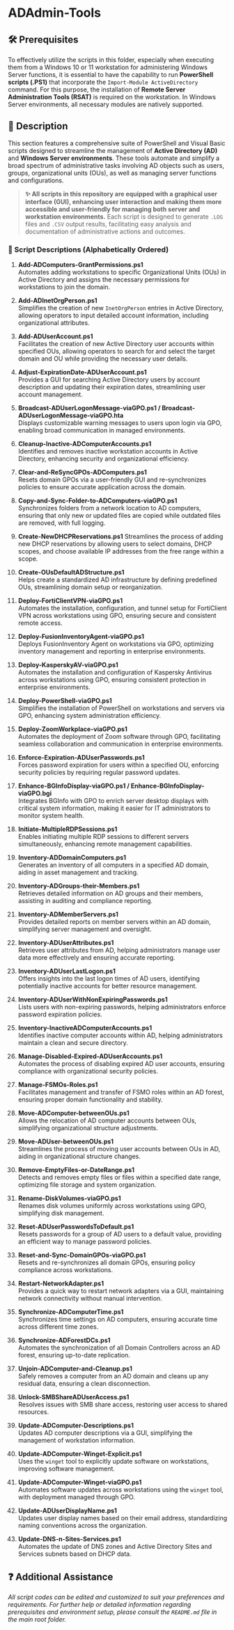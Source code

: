 # ADAdmin-Tools

## 🛠️ Prerequisites

To effectively utilize the scripts in this folder, especially when executing them from a Windows 10 or 11 workstation for administering Windows Server functions, it is essential to have the capability to run **PowerShell scripts (.PS1)** that incorporate the `Import-Module ActiveDirectory` command. For this purpose, the installation of **Remote Server Administration Tools (RSAT)** is required on the workstation. In Windows Server environments, all necessary modules are natively supported.

## 📄 Description

This section features a comprehensive suite of PowerShell and Visual Basic scripts designed to streamline the management of **Active Directory (AD)** and **Windows Server environments**. These tools automate and simplify a broad spectrum of administrative tasks involving AD objects such as users, groups, organizational units (OUs), as well as managing server functions and configurations.

> **✨ All scripts in this repository are equipped with a graphical user interface (GUI), enhancing user interaction and making them more accessible and user-friendly for managing both server and workstation environments.** Each script is designed to generate `.LOG` files and `.CSV` output results, facilitating easy analysis and documentation of administrative actions and outcomes.

### 📜 Script Descriptions (Alphabetically Ordered)

1. **Add-ADComputers-GrantPermissions.ps1**  
   Automates adding workstations to specific Organizational Units (OUs) in Active Directory and assigns the necessary permissions for workstations to join the domain.

2. **Add-ADInetOrgPerson.ps1**  
   Simplifies the creation of new `InetOrgPerson` entries in Active Directory, allowing operators to input detailed account information, including organizational attributes.

3. **Add-ADUserAccount.ps1**  
   Facilitates the creation of new Active Directory user accounts within specified OUs, allowing operators to search for and select the target domain and OU while providing the necessary user details.

4. **Adjust-ExpirationDate-ADUserAccount.ps1**  
   Provides a GUI for searching Active Directory users by account description and updating their expiration dates, streamlining user account management.

5. **Broadcast-ADUserLogonMessage-viaGPO.ps1 / Broadcast-ADUserLogonMessage-viaGPO.hta**  
   Displays customizable warning messages to users upon login via GPO, enabling broad communication in managed environments.

6. **Cleanup-Inactive-ADComputerAccounts.ps1**  
   Identifies and removes inactive workstation accounts in Active Directory, enhancing security and organizational efficiency.

7. **Clear-and-ReSyncGPOs-ADComputers.ps1**  
   Resets domain GPOs via a user-friendly GUI and re-synchronizes policies to ensure accurate application across the domain.

8. **Copy-and-Sync-Folder-to-ADComputers-viaGPO.ps1**  
   Synchronizes folders from a network location to AD computers, ensuring that only new or updated files are copied while outdated files are removed, with full logging.

9. **Create-NewDHCPReservations.ps1**
    Streamlines the process of adding new DHCP reservations by allowing users to select domains, DHCP scopes, and choose available IP addresses from the free range within a scope.

10. **Create-OUsDefaultADStructure.ps1**  
   Helps create a standardized AD infrastructure by defining predefined OUs, streamlining domain setup or reorganization.

11. **Deploy-FortiClientVPN-viaGPO.ps1**  
    Automates the installation, configuration, and tunnel setup for FortiClient VPN across workstations using GPO, ensuring secure and consistent remote access.

12. **Deploy-FusionInventoryAgent-viaGPO.ps1**  
    Deploys FusionInventory Agent on workstations via GPO, optimizing inventory management and reporting in enterprise environments.

13. **Deploy-KasperskyAV-viaGPO.ps1**  
    Automates the installation and configuration of Kaspersky Antivirus across workstations using GPO, ensuring consistent protection in enterprise environments.

14. **Deploy-PowerShell-viaGPO.ps1**  
    Simplifies the installation of PowerShell on workstations and servers via GPO, enhancing system administration efficiency.

15. **Deploy-ZoomWorkplace-viaGPO.ps1**  
    Automates the deployment of Zoom software through GPO, facilitating seamless collaboration and communication in enterprise environments.

16. **Enforce-Expiration-ADUserPasswords.ps1**  
    Forces password expiration for users within a specified OU, enforcing security policies by requiring regular password updates.

17. **Enhance-BGInfoDisplay-viaGPO.ps1 / Enhance-BGInfoDisplay-viaGPO.bgi**  
    Integrates BGInfo with GPO to enrich server desktop displays with critical system information, making it easier for IT administrators to monitor system health.

18. **Initiate-MultipleRDPSessions.ps1**  
    Enables initiating multiple RDP sessions to different servers simultaneously, enhancing remote management capabilities.

19. **Inventory-ADDomainComputers.ps1**  
    Generates an inventory of all computers in a specified AD domain, aiding in asset management and tracking.

20. **Inventory-ADGroups-their-Members.ps1**  
    Retrieves detailed information on AD groups and their members, assisting in auditing and compliance reporting.

21. **Inventory-ADMemberServers.ps1**  
    Provides detailed reports on member servers within an AD domain, simplifying server management and oversight.

22. **Inventory-ADUserAttributes.ps1**  
    Retrieves user attributes from AD, helping administrators manage user data more effectively and ensuring accurate reporting.

23. **Inventory-ADUserLastLogon.ps1**  
    Offers insights into the last logon times of AD users, identifying potentially inactive accounts for better resource management.

24. **Inventory-ADUserWithNonExpiringPasswords.ps1**  
    Lists users with non-expiring passwords, helping administrators enforce password expiration policies.

25. **Inventory-InactiveADComputerAccounts.ps1**  
    Identifies inactive computer accounts within AD, helping administrators maintain a clean and secure directory.

26. **Manage-Disabled-Expired-ADUserAccounts.ps1**  
    Automates the process of disabling expired AD user accounts, ensuring compliance with organizational security policies.

27. **Manage-FSMOs-Roles.ps1**  
    Facilitates management and transfer of FSMO roles within an AD forest, ensuring proper domain functionality and stability.

28. **Move-ADComputer-betweenOUs.ps1**  
    Allows the relocation of AD computer accounts between OUs, simplifying organizational structure adjustments.

29. **Move-ADUser-betweenOUs.ps1**  
    Streamlines the process of moving user accounts between OUs in AD, aiding in organizational structure changes.

30. **Remove-EmptyFiles-or-DateRange.ps1**  
    Detects and removes empty files or files within a specified date range, optimizing file storage and system organization.

31. **Rename-DiskVolumes-viaGPO.ps1**  
    Renames disk volumes uniformly across workstations using GPO, simplifying disk management.

32. **Reset-ADUserPasswordsToDefault.ps1**  
    Resets passwords for a group of AD users to a default value, providing an efficient way to manage password policies.

33. **Reset-and-Sync-DomainGPOs-viaGPO.ps1**  
    Resets and re-synchronizes all domain GPOs, ensuring policy compliance across workstations.

34. **Restart-NetworkAdapter.ps1**  
    Provides a quick way to restart network adapters via a GUI, maintaining network connectivity without manual intervention.

35. **Synchronize-ADComputerTime.ps1**  
    Synchronizes time settings on AD computers, ensuring accurate time across different time zones.

36. **Synchronize-ADForestDCs.ps1**  
    Automates the synchronization of all Domain Controllers across an AD forest, ensuring up-to-date replication.

37. **Unjoin-ADComputer-and-Cleanup.ps1**  
    Safely removes a computer from an AD domain and cleans up any residual data, ensuring a clean disconnection.

38. **Unlock-SMBShareADUserAccess.ps1**  
    Resolves issues with SMB share access, restoring user access to shared resources.

39. **Update-ADComputer-Descriptions.ps1**  
    Updates AD computer descriptions via a GUI, simplifying the management of workstation information.

40. **Update-ADComputer-Winget-Explicit.ps1**  
    Uses the `winget` tool to explicitly update software on workstations, improving software management.

41. **Update-ADComputer-Winget-viaGPO.ps1**  
    Automates software updates across workstations using the `winget` tool, with deployment managed through GPO.

42. **Update-ADUserDisplayName.ps1**  
    Updates user display names based on their email address, standardizing naming conventions across the organization.

43. **Update-DNS-n-Sites-Services.ps1**  
    Automates the update of DNS zones and Active Directory Sites and Services subnets based on DHCP data.

## ❓ Additional Assistance

*All script codes can be edited and customized to suit your preferences and requirements. For further help or detailed information regarding prerequisites and environment setup, please consult the `README.md` file in the main root folder.*
